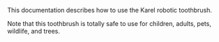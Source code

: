 This documentation describes how to use the Karel robotic
toothbrush.

Note that this toothbrush is totally safe to use for children, adults, pets, wildlife, and trees.
